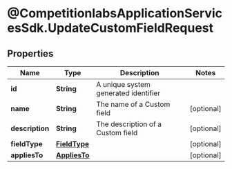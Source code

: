 # @CompetitionlabsApplicationServicesSdk.UpdateCustomFieldRequest

## Properties

Name | Type | Description | Notes
------------ | ------------- | ------------- | -------------
**id** | **String** | A unique system generated identifier | 
**name** | **String** | The name of a Custom field | [optional] 
**description** | **String** | The description of a Custom field | [optional] 
**fieldType** | [**FieldType**](FieldType.md) |  | [optional] 
**appliesTo** | [**AppliesTo**](AppliesTo.md) |  | [optional] 


